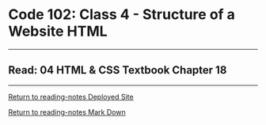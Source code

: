 # Code 102: Class 4 - Structure of a Website HTML

***

## Read: 04 HTML & CSS Textbook Chapter 18





***
[Return to reading-notes Deployed Site](https://paneks19.github.io/reading-notes/)

[Return to reading-notes Mark Down](https://github.com/paneks19/reading-notes)
